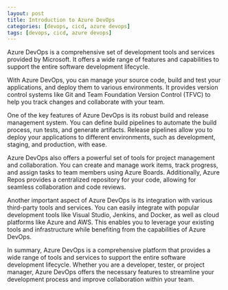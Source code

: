 ```yaml
---
layout: post
title: Introduction to Azure DevOps
categories: [devops, cicd, azure devops]
tags: [devops, cicd, azure devops]
---
```

Azure DevOps is a comprehensive set of development tools and services provided by Microsoft. It offers a wide range of features and capabilities to support the entire software development lifecycle.

With Azure DevOps, you can manage your source code, build and test your applications, and deploy them to various environments. It provides version control systems like Git and Team Foundation Version Control (TFVC) to help you track changes and collaborate with your team.

One of the key features of Azure DevOps is its robust build and release management system. You can define build pipelines to automate the build process, run tests, and generate artifacts. Release pipelines allow you to deploy your applications to different environments, such as development, staging, and production, with ease.

Azure DevOps also offers a powerful set of tools for project management and collaboration. You can create and manage work items, track progress, and assign tasks to team members using Azure Boards. Additionally, Azure Repos provides a centralized repository for your code, allowing for seamless collaboration and code reviews.

Another important aspect of Azure DevOps is its integration with various third-party tools and services. You can easily integrate with popular development tools like Visual Studio, Jenkins, and Docker, as well as cloud platforms like Azure and AWS. This enables you to leverage your existing tools and infrastructure while benefiting from the capabilities of Azure DevOps.

In summary, Azure DevOps is a comprehensive platform that provides a wide range of tools and services to support the entire software development lifecycle. Whether you are a developer, tester, or project manager, Azure DevOps offers the necessary features to streamline your development process and improve collaboration within your team.
